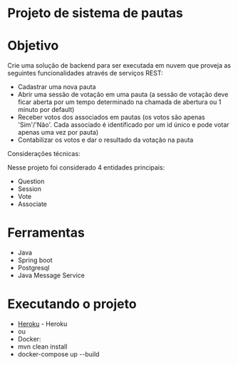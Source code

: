 # Projeto de sistema de pautas

# Objetivo

Crie uma solução de backend para ser executada em nuvem que proveja as seguintes funcionalidades através de serviços REST:

 + Cadastrar uma nova pauta
 + Abrir uma sessão de votação em uma pauta (a sessão de votação deve ficar aberta por um tempo determinado na chamada de abertura ou 1 minuto por default)
 + Receber votos dos associados em pautas (os votos são apenas 'Sim'/'Não'. Cada associado é identificado por um id único e pode votar apenas uma vez por pauta)
 + Contabilizar os votos e dar o resultado da votação na pauta
 
 Considerações técnicas: 
 
 Nesse projeto foi considerado 4 entidades principais:
 
  + Question
  + Session
  + Vote
  + Associate
  
# Ferramentas 
  + Java
  + Spring boot
  + Postgresql
  + Java Message Service

# Executando o projeto
  + [Heroku](https://sicredi-pauta.herokuapp.com/v1/swagger) - Heroku
  + ou 
  + Docker: 
  + mvn clean install 
  + docker-compose up --build
